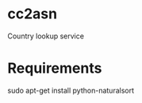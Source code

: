 cc2asn
======

Country lookup service

Requirements
============

sudo apt-get install python-naturalsort
